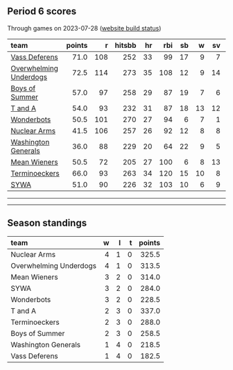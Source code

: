 

## Period 6 scores

Through games on 2023-07-28 ([website build status](https://github.com/brian-bot/pl-site/actions))


|team                   | points|   r| hitsbb| hr| rbi| sb|  w| sv|  so|   era|  whip|
|:----------------------|------:|---:|------:|--:|---:|--:|--:|--:|---:|-----:|-----:|
|[Vass Deferens](./vassdeferens)|   71.0| 108|    252| 33|  99| 17|  9|  7| 164| 2.559| 1.039|
|[Overwhelming Underdogs](./overwhelmingunderdogs)|   72.5| 114|    273| 35| 108| 12|  9| 14| 146| 4.611| 1.254|
|[Boys of Summer](./boysofsummer)|   57.0|  97|    258| 29|  87| 19|  7|  6| 168| 3.706| 1.257|
|[T and A](./tanda)     |   54.0|  93|    232| 31|  87| 18| 13| 12| 155| 4.589| 1.352|
|[Wonderbots](./wonderbots)|   50.5| 101|    270| 27|  94|  6|  7|  1| 193| 4.126| 1.313|
|[Nuclear Arms](./nucleararms)|   41.5| 106|    257| 26|  92| 12|  8|  8| 150| 4.909| 1.378|
|[Washington Generals](./washingtongenerals)|   36.0|  88|    229| 20|  64| 22|  9|  5| 118| 4.085| 1.438|
|[Mean Wieners](./meanwieners)|   50.5|  72|    205| 27| 100|  6|  8| 13| 191| 4.431| 1.129|
|[Terminoeckers](./terminoeckers)|   66.0|  93|    263| 34| 120| 15| 10|  8| 182| 5.649| 1.280|
|[SYWA](./sywa)         |   51.0|  90|    226| 32| 103| 10|  6|  9| 165| 4.329| 1.209|

* * *
* * *

## Season standings


|team                   |  w|  l|  t| points|
|:----------------------|--:|--:|--:|------:|
|Nuclear Arms           |  4|  1|  0|  325.5|
|Overwhelming Underdogs |  4|  1|  0|  313.5|
|Mean Wieners           |  3|  2|  0|  314.0|
|SYWA                   |  3|  2|  0|  284.0|
|Wonderbots             |  3|  2|  0|  228.5|
|T and A                |  2|  3|  0|  337.0|
|Terminoeckers          |  2|  3|  0|  288.0|
|Boys of Summer         |  2|  3|  0|  258.5|
|Washington Generals    |  1|  4|  0|  218.5|
|Vass Deferens          |  1|  4|  0|  182.5|


